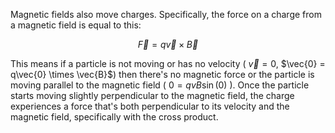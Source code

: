 Magnetic fields also move charges. Specifically, the force on a charge from a magnetic field is equal to this:

$$
\vec{F} = q\vec{v} \times \vec{B}
$$

This means if a particle is not moving or has no velocity ( $\vec{v} = 0$, $\vec{0} = q\vec{0} \times \vec{B}$) then there's no magnetic force or the particle is moving parallel to the magnetic field ( $0 = qvB \sin(0)$ ). Once the particle starts moving slightly perpendicular to the magnetic field, the charge experiences a force that's both perpendicular to its velocity and the magnetic field, specifically with the cross product.
